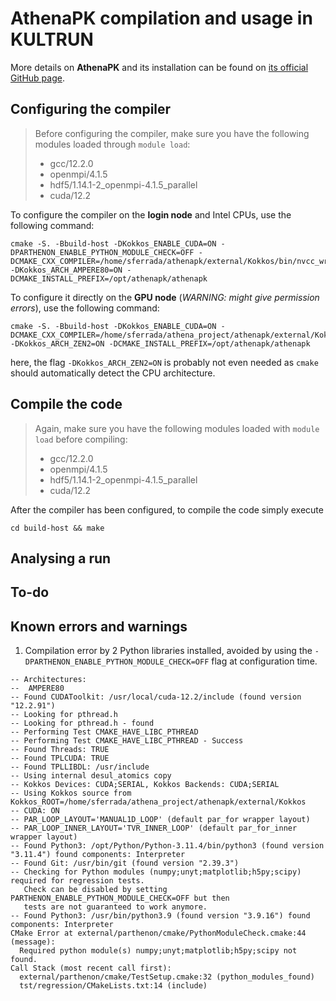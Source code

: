 # AthenaPK compilation and usage in KULTRUN
More details on **AthenaPK** and its installation can be found on [its official GitHub page](https://github.com/parthenon-hpc-lab/athenapk/tree/main).

## Configuring the compiler
> Before configuring the compiler, make sure you have the following modules loaded through `module load`:
> - gcc/12.2.0
> - openmpi/4.1.5
> - hdf5/1.14.1-2_openmpi-4.1.5_parallel
> - cuda/12.2

To configure the compiler on the **login node** and Intel CPUs, use the following command:
```
cmake -S. -Bbuild-host -DKokkos_ENABLE_CUDA=ON -DPARTHENON_ENABLE_PYTHON_MODULE_CHECK=OFF -DCMAKE_CXX_COMPILER=/home/sferrada/athenapk/external/Kokkos/bin/nvcc_wrapper -DKokkos_ARCH_AMPERE80=ON -DCMAKE_INSTALL_PREFIX=/opt/athenapk/athenapk
```

To configure it directly on the **GPU node** (*WARNING: might give permission errors*), use the following command:
```
cmake -S. -Bbuild-host -DKokkos_ENABLE_CUDA=ON -DCMAKE_CXX_COMPILER=/home/sferrada/athena_project/athenapk/external/Kokkos/bin/nvcc_wrapper -DKokkos_ARCH_ZEN2=ON -DCMAKE_INSTALL_PREFIX=/opt/athenapk/athenapk
```
here, the flag `-DKokkos_ARCH_ZEN2=ON` is probably not even needed as `cmake` should automatically detect the CPU architecture.

## Compile the code
> Again, make sure you have the following modules loaded with `module load` before compiling:
> - gcc/12.2.0
> - openmpi/4.1.5
> - hdf5/1.14.1-2_openmpi-4.1.5_parallel
> - cuda/12.2

After the compiler has been configured, to compile the code simply execute
```
cd build-host && make
```

## Analysing a run

## To-do

## Known errors and warnings
1. Compilation error by 2 Python libraries installed, avoided by using the `-DPARTHENON_ENABLE_PYTHON_MODULE_CHECK=OFF` flag at configuration time.
```
-- Architectures:
--  AMPERE80
-- Found CUDAToolkit: /usr/local/cuda-12.2/include (found version "12.2.91")
-- Looking for pthread.h
-- Looking for pthread.h - found
-- Performing Test CMAKE_HAVE_LIBC_PTHREAD
-- Performing Test CMAKE_HAVE_LIBC_PTHREAD - Success
-- Found Threads: TRUE
-- Found TPLCUDA: TRUE
-- Found TPLLIBDL: /usr/include
-- Using internal desul_atomics copy
-- Kokkos Devices: CUDA;SERIAL, Kokkos Backends: CUDA;SERIAL
-- Using Kokkos source from Kokkos_ROOT=/home/sferrada/athena_project/athenapk/external/Kokkos
-- CUDA: ON
-- PAR_LOOP_LAYOUT='MANUAL1D_LOOP' (default par_for wrapper layout)
-- PAR_LOOP_INNER_LAYOUT='TVR_INNER_LOOP' (default par_for_inner wrapper layout)
-- Found Python3: /opt/Python/Python-3.11.4/bin/python3 (found version "3.11.4") found components: Interpreter
-- Found Git: /usr/bin/git (found version "2.39.3")
-- Checking for Python modules (numpy;unyt;matplotlib;h5py;scipy) required for regression tests.
   Check can be disabled by setting PARTHENON_ENABLE_PYTHON_MODULE_CHECK=OFF but then
   tests are not guaranteed to work anymore.
-- Found Python3: /usr/bin/python3.9 (found version "3.9.16") found components: Interpreter
CMake Error at external/parthenon/cmake/PythonModuleCheck.cmake:44 (message):
  Required python module(s) numpy;unyt;matplotlib;h5py;scipy not found.
Call Stack (most recent call first):
  external/parthenon/cmake/TestSetup.cmake:32 (python_modules_found)
  tst/regression/CMakeLists.txt:14 (include)
```
